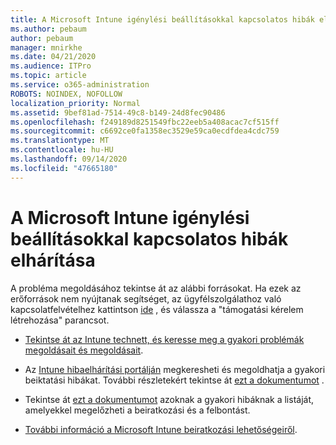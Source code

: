 ```yaml
---
title: A Microsoft Intune igénylési beállításokkal kapcsolatos hibák elhárítása
ms.author: pebaum
author: pebaum
manager: mnirkhe
ms.date: 04/21/2020
ms.audience: ITPro
ms.topic: article
ms.service: o365-administration
ROBOTS: NOINDEX, NOFOLLOW
localization_priority: Normal
ms.assetid: 9bef81ad-7514-49c8-b149-24d8fec90486
ms.openlocfilehash: f249189d8251549fbc22eeb5a408acac7cf515ff
ms.sourcegitcommit: c6692ce0fa1358ec3529e59ca0ecdfdea4cdc759
ms.translationtype: MT
ms.contentlocale: hu-HU
ms.lasthandoff: 09/14/2020
ms.locfileid: "47665180"
---
```

# <a name="troubleshoot-issues-with-enrollment-options-microsoft-intune"></a>A Microsoft Intune igénylési beállításokkal kapcsolatos hibák elhárítása

A probléma megoldásához tekintse át az alábbi forrásokat. Ha ezek az erőforrások nem nyújtanak segítséget, az ügyfélszolgálathoz való kapcsolatfelvételhez kattintson [ide](https://portal.azure.com/#blade/Microsoft_Intune_DeviceSettings/ExtensionLandingBlade/help) , és válassza a "támogatási kérelem létrehozása" parancsot. 
  
- [Tekintse át az Intune technett, és keresse meg a gyakori problémák megoldásait és megoldásait](https://social.technet.microsoft.com/Forums/home?category=microsoftintune&amp;filter=alltypes&amp;sort=lastpostdesc).
    
- Az [Intune hibaelhárítási portálján](https://devicemanagement.microsoft.com/#blade/Microsoft_Intune_DeviceSettings/TroubleshootBlade) megkeresheti és megoldhatja a gyakori beiktatási hibákat. További részletekért tekintse át [ezt a dokumentumot](https://docs.microsoft.com/intune/help-desk-operators) . 
    
- Tekintse át [ezt a dokumentumot](https://docs.microsoft.com/intune-classic/Troubleshoot/troubleshoot-device-enrollment-in-intune) azoknak a gyakori hibáknak a listáját, amelyekkel megelőzheti a beiratkozási és a felbontást. 
    
- [További információ a Microsoft Intune beiratkozási lehetőségeiről](https://docs.microsoft.com/intune/enrollment-options).
    

